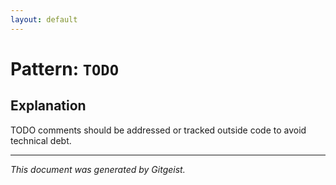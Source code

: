 ```yaml
---
layout: default
---
```


# Pattern: `TODO`

## Explanation

TODO comments should be addressed or tracked outside code to avoid technical debt.

---

*This document was generated by Gitgeist.*

